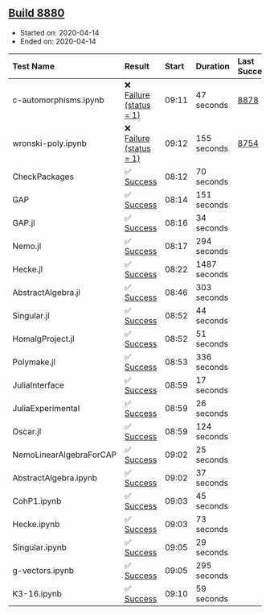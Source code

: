 ## [Build 8880](https://oscarci.mathematik.uni-kl.de/job/oscar/8880/)

* Started on: 2020-04-14
* Ended on: 2020-04-14

| Test Name    | Result | Start | Duration | Last Success | First Failure |
|:-------------|:-------|:------|:---------|:-------------|:--------------|
| c-automorphisms.ipynb | ❌ [Failure (status = 1)](https://oscarci.mathematik.uni-kl.de/job/oscar/8880/artifact/logs/build-8880/c-automorphisms.ipynb.log) | 09:11 | 47 seconds | [8878](https://oscarci.mathematik.uni-kl.de/job/oscar/8878/) | [8879](https://oscarci.mathematik.uni-kl.de/job/oscar/8879/) |
| wronski-poly.ipynb | ❌ [Failure (status = 1)](https://oscarci.mathematik.uni-kl.de/job/oscar/8880/artifact/logs/build-8880/wronski-poly.ipynb.log) | 09:12 | 155 seconds | [8754](https://oscarci.mathematik.uni-kl.de/job/oscar/8754/) | [8755](https://oscarci.mathematik.uni-kl.de/job/oscar/8755/) |
| CheckPackages | ✅ [Success](https://oscarci.mathematik.uni-kl.de/job/oscar/8880/artifact/logs/build-8880/CheckPackages.log) | 08:12 | 70 seconds |  |  |
| GAP | ✅ [Success](https://oscarci.mathematik.uni-kl.de/job/oscar/8880/artifact/logs/build-8880/GAP.log) | 08:14 | 151 seconds |  |  |
| GAP.jl | ✅ [Success](https://oscarci.mathematik.uni-kl.de/job/oscar/8880/artifact/logs/build-8880/GAP.jl.log) | 08:16 | 34 seconds |  |  |
| Nemo.jl | ✅ [Success](https://oscarci.mathematik.uni-kl.de/job/oscar/8880/artifact/logs/build-8880/Nemo.jl.log) | 08:17 | 294 seconds |  |  |
| Hecke.jl | ✅ [Success](https://oscarci.mathematik.uni-kl.de/job/oscar/8880/artifact/logs/build-8880/Hecke.jl.log) | 08:22 | 1487 seconds |  |  |
| AbstractAlgebra.jl | ✅ [Success](https://oscarci.mathematik.uni-kl.de/job/oscar/8880/artifact/logs/build-8880/AbstractAlgebra.jl.log) | 08:46 | 303 seconds |  |  |
| Singular.jl | ✅ [Success](https://oscarci.mathematik.uni-kl.de/job/oscar/8880/artifact/logs/build-8880/Singular.jl.log) | 08:52 | 44 seconds |  |  |
| HomalgProject.jl | ✅ [Success](https://oscarci.mathematik.uni-kl.de/job/oscar/8880/artifact/logs/build-8880/HomalgProject.jl.log) | 08:52 | 51 seconds |  |  |
| Polymake.jl | ✅ [Success](https://oscarci.mathematik.uni-kl.de/job/oscar/8880/artifact/logs/build-8880/Polymake.jl.log) | 08:53 | 336 seconds |  |  |
| JuliaInterface | ✅ [Success](https://oscarci.mathematik.uni-kl.de/job/oscar/8880/artifact/logs/build-8880/JuliaInterface.log) | 08:59 | 17 seconds |  |  |
| JuliaExperimental | ✅ [Success](https://oscarci.mathematik.uni-kl.de/job/oscar/8880/artifact/logs/build-8880/JuliaExperimental.log) | 08:59 | 26 seconds |  |  |
| Oscar.jl | ✅ [Success](https://oscarci.mathematik.uni-kl.de/job/oscar/8880/artifact/logs/build-8880/Oscar.jl.log) | 08:59 | 124 seconds |  |  |
| NemoLinearAlgebraForCAP | ✅ [Success](https://oscarci.mathematik.uni-kl.de/job/oscar/8880/artifact/logs/build-8880/NemoLinearAlgebraForCAP.log) | 09:02 | 25 seconds |  |  |
| AbstractAlgebra.ipynb | ✅ [Success](https://oscarci.mathematik.uni-kl.de/job/oscar/8880/artifact/logs/build-8880/AbstractAlgebra.ipynb.log) | 09:02 | 37 seconds |  |  |
| CohP1.ipynb | ✅ [Success](https://oscarci.mathematik.uni-kl.de/job/oscar/8880/artifact/logs/build-8880/CohP1.ipynb.log) | 09:03 | 45 seconds |  |  |
| Hecke.ipynb | ✅ [Success](https://oscarci.mathematik.uni-kl.de/job/oscar/8880/artifact/logs/build-8880/Hecke.ipynb.log) | 09:03 | 73 seconds |  |  |
| Singular.ipynb | ✅ [Success](https://oscarci.mathematik.uni-kl.de/job/oscar/8880/artifact/logs/build-8880/Singular.ipynb.log) | 09:05 | 29 seconds |  |  |
| g-vectors.ipynb | ✅ [Success](https://oscarci.mathematik.uni-kl.de/job/oscar/8880/artifact/logs/build-8880/g-vectors.ipynb.log) | 09:05 | 295 seconds |  |  |
| K3-16.ipynb | ✅ [Success](https://oscarci.mathematik.uni-kl.de/job/oscar/8880/artifact/logs/build-8880/K3-16.ipynb.log) | 09:10 | 59 seconds |  |  |

